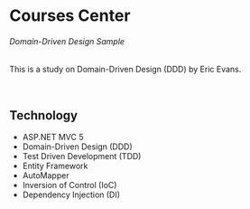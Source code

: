 ﻿# Courses Center
###### Domain-Driven Design Sample

This is a study on Domain-Driven Design (DDD) by Eric Evans.

<br>

## Technology

  - ASP.NET MVC 5
 - Domain-Driven Design (DDD)
 - Test Driven Development (TDD)
 - Entity Framework
 - AutoMapper
 - Inversion of Control (IoC)
 - Dependency Injection (DI)
